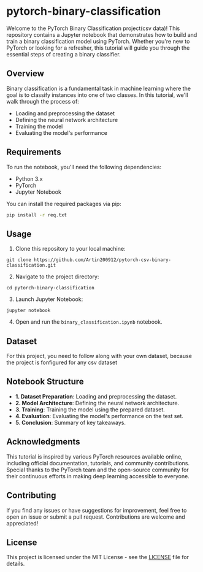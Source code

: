 ﻿# pytorch-binary-classification

Welcome to the PyTorch Binary Classification project(csv data)! This repository contains a Jupyter notebook that demonstrates how to build and train a binary classification model using PyTorch. Whether you're new to PyTorch or looking for a refresher, this tutorial will guide you through the essential steps of creating a binary classifier.

## Overview

Binary classification is a fundamental task in machine learning where the goal is to classify instances into one of two classes. In this tutorial, we'll walk through the process of:

- Loading and preprocessing the dataset
- Defining the neural network architecture
- Training the model
- Evaluating the model's performance

## Requirements

To run the notebook, you'll need the following dependencies:

- Python 3.x
- PyTorch
- Jupyter Notebook

You can install the required packages via pip:

``` bash
pip install -r req.txt

```

## Usage

1. Clone this repository to your local machine:
```
git clone https://github.com/Artin200912/pytorch-csv-binary-classification.git
```

2. Navigate to the project directory:
```
cd pytorch-binary-classification
```
3. Launch Jupyter Notebook:
```
jupyter notebook
```
4. Open and run the `binary_classification.ipynb` notebook.

## Dataset

For this project, you need to follow along with your own dataset, because the project is fonfigured for any csv dataset

## Notebook Structure

- **1. Dataset Preparation**: Loading and preprocessing the dataset.
- **2. Model Architecture**: Defining the neural network architecture.
- **3. Training**: Training the model using the prepared dataset.
- **4. Evaluation**: Evaluating the model's performance on the test set.
- **5. Conclusion**: Summary of key takeaways.

## Acknowledgments

This tutorial is inspired by various PyTorch resources available online, including official documentation, tutorials, and community contributions. Special thanks to the PyTorch team and the open-source community for their continuous efforts in making deep learning accessible to everyone.

## Contributing

If you find any issues or have suggestions for improvement, feel free to open an issue or submit a pull request. Contributions are welcome and appreciated!

## License

This project is licensed under the MIT License - see the [LICENSE](LICENSE) file for details.
